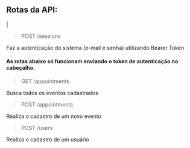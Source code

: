 ## Rotas da API:
|

> POST /sessions

Faz a autenticação do sistema (e-mail e senha) utilizando Bearer Token

#### As rotas abaixo só funcionam enviando o token de autenticação no cabeçalho.

> GET /appointments

Busca todos os eventos cadastrados

> POST /appointments

Realiza o cadastro de um novo evento

> POST /users

Realiza o cadastro de um usuário
